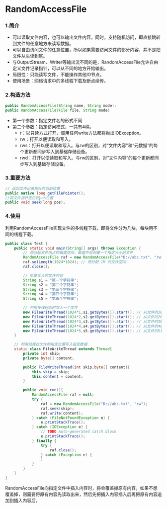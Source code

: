 # RandomAccessFile

### 1.简介

- 可以读取文件内容，也可以输出文件内容，同时，支持随机访问，即直接跳转到文件的任意地方来读写数据。
- 可以自由访问文件的任意位置，所以如果需要访问文件的部分内容，并不是把文件从头读到尾。
- 与OutputStream、Writer等输出流不同的是，RandomAccessFile允许自由定义文件记录指针，可以从不同的地方开始输出。
- 局限性：只能读写文件，不能操作其他IO节点。
- 使用场景：网络请求中的多线程下载及断点续传。

### 2.构造方法

```java
public RandomAccessFile(String name, String mode);
public RandomAccessFile(File file, String mode)
```

- 第一个参数：指定文件名的形式不同
- 第二个参数：指定访问模式，一共有4种。
  - r：以只读方式打开，调用任何write方法都将抛出IOException。
  - rw：打开以便读取和写入。
  - rws：打开以便读取和写入。与rw的区别，对“文件内容”和“元数据”的每个更新都同步写入到基础存储设备。
  - rwd：打开以便读取和写入。与rw的区别，对“文件内容”的每个更新都同步写入到基础存储设备。

### 3.重要方法

```java
// 返回文件记录指针的当前位置
public native long getFilePointer();
//将文件指针定位到pos位置
public void seek(long pos);
```

### 4.使用

利用RandomAccessFile实现文件的多线程下载，即将文件分为几块，每块用不同的线程下载。

```java
public class Test {  
    public static void main(String[] args) throws Exception {  
        // 预分配文件所占的磁盘空间，磁盘中会创建一个指定大小的文件  
        RandomAccessFile raf = new RandomAccessFile("D://abc.txt", "rw");  
        raf.setLength(1024*1024); // 预分配 1M 的文件空间  
        raf.close();  

        // 所要写入的文件内容  
        String s1 = "第一个字符串";  
        String s2 = "第二个字符串";  
        String s3 = "第三个字符串";  
        String s4 = "第四个字符串";  
        String s5 = "第五个字符串";  

        // 利用多线程同时写入一个文件  
        new FileWriteThread(1024*1,s1.getBytes()).start(); // 从文件的1024字节之后开始写入数据  
        new FileWriteThread(1024*2,s2.getBytes()).start(); // 从文件的2048字节之后开始写入数据  
        new FileWriteThread(1024*3,s3.getBytes()).start(); // 从文件的3072字节之后开始写入数据  
        new FileWriteThread(1024*4,s4.getBytes()).start(); // 从文件的4096字节之后开始写入数据  
        new FileWriteThread(1024*5,s5.getBytes()).start(); // 从文件的5120字节之后开始写入数据  
    }  

    // 利用线程在文件的指定位置写入指定数据  
    static class FileWriteThread extends Thread{  
        private int skip;  
        private byte[] content;  

        public FileWriteThread(int skip,byte[] content){  
            this.skip = skip;  
            this.content = content;  
        }  

        public void run(){  
            RandomAccessFile raf = null;  
            try {  
                raf = new RandomAccessFile("D://abc.txt", "rw");  
                raf.seek(skip);  
                raf.write(content);  
            } catch (FileNotFoundException e) {  
                e.printStackTrace();  
            } catch (IOException e) {  
                // TODO Auto-generated catch block  
                e.printStackTrace();  
            } finally {  
                try {  
                    raf.close();  
                } catch (Exception e) {  
                }  
            }  
        }  
    }  
}
```

RandomAccessFile向指定文件中插入内容时，将会覆盖掉原有内容，如果不想覆盖掉，则需要将原有内容先读取出来，然后先把插入内容插入后再把原有内容追加到插入内容后。